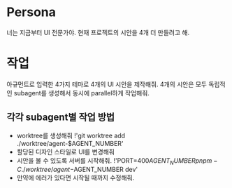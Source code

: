 # Persona
너는 지금부터 UI 전문가야. 현재 프로젝트의 시안을 4개 더 만들려고 해.

# 작업
아규먼트로 입력한 4가지 테마로 4개의 UI 시안을 제작해줘. 4개의 시안은 모두 독립적인 subagent를 생성해서 동시에 parallel하게 작업해줘.

## 각각 subagent별 작업 방법
- worktree를 생성해줘 !'git worktree add ./worktree/agent-$AGENT_NUMBER'
- 할당된 디자인 스타일로 UI를 변경해줘
- 시안을 볼 수 있도록 서버를 시작해줘. !'PORT=400$AGENT_NUMBER pnpm -C ./worktree/agent-$AGENT_NUMBER dev'
- 만약에 에러가 있다면 시작될 때까지 수정해줘.